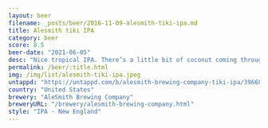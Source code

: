 ```yaml
---
layout: beer
filename: _posts/beer/2016-11-09-alesmith-tiki-ipa.md
title: Alesmith tiki IPA
category: beer
score: 8.5
beer-date: "2021-06-05"
desc: "Nice tropical IPA. There’s a little bit of coconut coming through which at first made me think it was cashmere hops. A lot of particulate haze which might be from the travel"
permalink: /beer/:title.html
img: /img/list/alesmith-tiki-ipa.jpeg
untappd: "https://untappd.com/b/alesmith-brewing-company-tiki-ipa/3966893"
country: "United States"
brewery: "AleSmith Brewing Company"
breweryURL: "/brewery/alesmith-brewing-company.html"
style: "IPA - New England"
---
```

